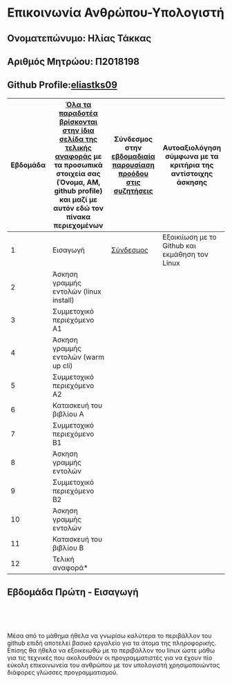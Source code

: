 # Επικοινωνία Ανθρώπου-Υπολογιστή
 
 ## Ονοματεπώνυμο: Ηλίας Τάκκας

  ## Αριθμός Μητρώου: Π2018198

  ## Github Profile:[eliastks09](https://github.com/eliastks09)


| Εβδομάδα | [Όλα τα παραδοτέα βρίσκονται στην ίδια σελίδα της τελικής αναφοράς](https://courses-ionio.github.io/help/deliverables/) με τα προσωπικά στοιχεία σας (Όνομα, ΑΜ, github profile) και μαζί με αυτόν εδώ τον πίνακα περιεχομένων | Σύνδεσμος στην [εβδομαδιαία παρουσίαση προόδου στις συζητήσεις](https://github.com/courses-ionio/help/discussions/categories/show-and-tell) | Αυτοαξιολόγηση σύμφωνα με τα κριτήρια της αντίστοιχης άσκησης |
| --- | --- | --- | --- |
| 1 | Εισαγωγή | [Σύνδεσμος](https://github.com/courses-ionio/help/discussions/1008) | Εξοικιίωση με το Github και εκμάθηση τον Linux|
| 2 | Άσκηση γραμμής εντολών (linux install) | | |
| 3 | Συμμετοχικό περιεχόμενο A1 | | |
| 4 | Άσκηση γραμμής εντολών (warm up cli) | | |
| 5 | Συμμετοχικό περιεχόμενο A2 | | |
| 6 | Κατασκευή του βιβλίου Α | | |
| 7 | Συμμετοχικό περιεχόμενο B1 | | |
| 8 | Άσκηση γραμμής εντολών | | |
| 9 | Συμμετοχικό περιεχόμενο B2 | | |
| 10 | Άσκηση γραμμής εντολών | | |
| 11 | Κατασκευή του βιβλίου Β | | |
| 12 | Τελική αναφορά* | | |


## Εβδομάδα Πρώτη - Εισαγωγή

<br /> 

&nbsp;&nbsp;&nbsp;

Μέσα από το μάθημα ήθελα να γνωρίσω καλύτερα το περιβάλλον του github επιδή αποτελεί βασικό εργαλείο για τα άτομα της πληροφορικής. Επίσης θα ήθελα να εξοικειωθώ με το περιβάλλον του linux ώστε μάθω για τις τεχνικές που ακολουθούν οι προγραμματιστές για να έχουν πίο εύκολη επικοινωνεία του ανθρώπου με τον υπολογιστή χρησιμοποιώντας διάφορες γλώσσες προγραμματισμού.
